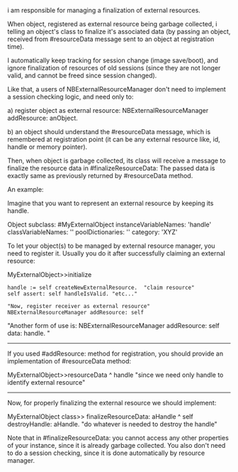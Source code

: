 i am responsible for managing a finalization of external resources.

When object, registered as external resource being garbage collected,
i telling an object's class to finalize it's associated data (by passing an object,
received from #resourceData message sent to an object at registration time).

I automatically keep tracking for session change (image save/boot), and ignore finalization of resources of old sessions (since they are not longer valid,
and cannot be freed since session changed).

Like that, a users of NBExternalResourceManager don't need to implement a session checking logic, and need only to:

a) register object as external resource:
     NBExternalResourceManager addResource: anObject.

b) an object should understand the #resourceData message, which is remembered at registration point (it can be any external resource like, id, handle or memory pointer).

Then, when object is garbage collected, its class will receive a message to finalize the resource data in #finalizeResourceData:
The passed data is exactly same as previously returned by #resourceData method.

An example:

Imagine that you want to represent an external resource by keeping its handle.

Object subclass: #MyExternalObject
 	instanceVariableNames: 'handle'
	classVariableNames: ''
	poolDictionaries: ''
	category: 'XYZ'
	

To let your object(s) to be managed by external resource manager, you need to register it.
Usually you do it after successfully claiming an external resource:

MyExternalObject>>initialize

	handle := self createNewExternalResource.  "claim resource"
	self assert: self handleIsValid. "etc..."
	
	"Now, register receiver as external resource" 
	NBExternalResourceManager addResource: self 
"Another form of use is: 
	NBExternalResourceManager addResource: self data: handle.
"

----  
If you used #addResource: method for registration, you should provide an implementation of #resourceData method:

MyExternalObject>>resourceData
	^ handle "since we need only handle to identify external resource"

----	
Now, for properly finalizing the external resource we should implement:

MyExternalObject class>> finalizeResourceData: aHandle
	^ self destroyHandle: aHandle. "do whatever is needed to destroy the handle"

Note that in #finalizeResourceData: you cannot access any other properties of your instance, since it is already garbage collected. You also don't need to do a session checking, since it is done automatically by resource manager. 


